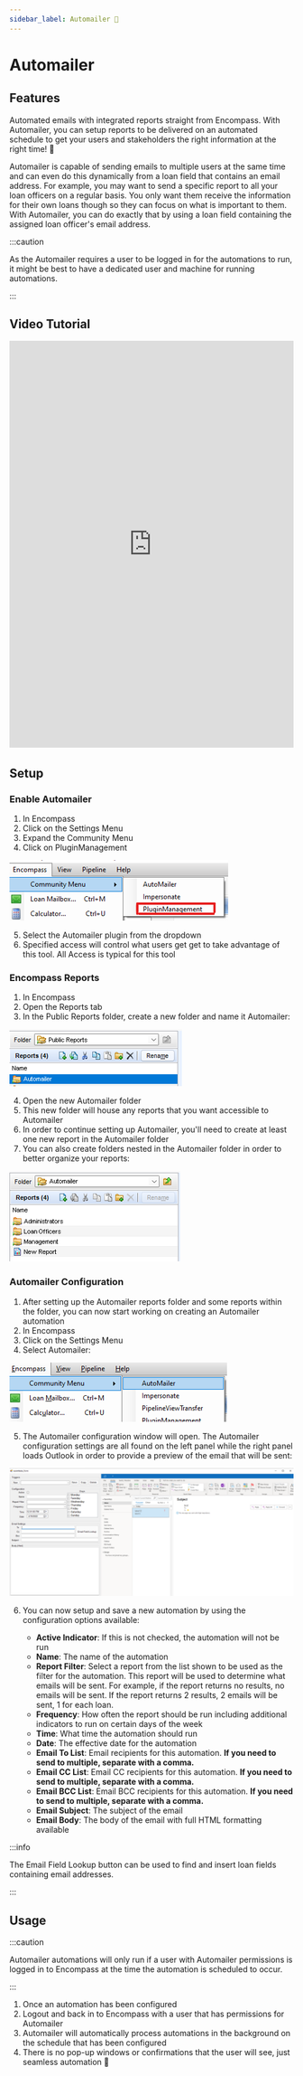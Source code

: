 ```yaml
---
sidebar_label: Automailer 🚧
---
```


<underconstruction />

# Automailer

## Features

Automated emails with integrated reports straight from Encompass. With Automailer, you can setup reports to be delivered on an automated schedule to get your users and stakeholders the right information at the right time! :punch:

Automailer is capable of sending emails to multiple users at the same time and can even do this dynamically from a loan field that contains an email address. For example, you may want to send a specific report to all your loan officers on a regular basis. You only want them receive the information for their own loans though so they can focus on what is important to them. With Automailer, you can do exactly that by using a loan field containing the assigned loan officer's email address. 

:::caution

As the Automailer requires a user to be logged in for the automations to run, it might be best to have a dedicated user and machine for running automations.

:::

## Video Tutorial

<iframe width="100%" height="720" src="https://www.youtube.com/embed/ytBxjDFDV8w" title="Community Plugin Automailer" frameborder="0" allowfullscreen></iframe>

## Setup

### Enable Automailer

1. In Encompass
2. Click on the Settings Menu
3. Expand the Community Menu
4. Click on PluginManagement

![Community Plugin Menu](/img/CommunityPluginMenu.png)

5. Select the Automailer plugin from the dropdown
6. Specified access will control what users get get to take advantage of this tool. All Access is typical for this tool

### Encompass Reports

1. In Encompass
2. Open the Reports tab
3. In the Public Reports folder, create a new folder and name it Automailer:

![Automailer Reports Folder](/img/Automailer/AutomailerReportsFolder.png)

4. Open the new Automailer folder
5. This new folder will house any reports that you want accessible to Automailer
6. In order to continue setting up Automailer, you'll need to create at least one new report in the Automailer folder
7. You can also create folders nested in the Automailer folder in order to better organize your reports:

![Nested Folders](/img/Automailer/NestedFolders.png)

### Automailer Configuration

1. After setting up the Automailer reports folder and some reports within the folder, you can now start working on creating an Automailer automation
2. In Encompass
3. Click on the Settings Menu
4. Select Automailer:

![Automailer Menu](/img/Automailer/Menu.png)

5. The Automailer configuration window will open. The Automailer configuration settings are all found on the left panel while the right panel loads Outlook in order to provide a preview of the email that will be sent:

![Automailer Setup Window](/img/Automailer/Setup.png)

6. You can now setup and save a new automation by using the configuration options available:

    - **Active Indicator**: If this is not checked, the automation will not be run
    - **Name**: The name of the automation
    - **Report Filter**: Select a report from the list shown to be used as the filter for the automation. This report will be used to determine what emails will be sent. For example, if the report returns no results, no emails will be sent. If the report returns 2 results, 2 emails will be sent, 1 for each loan. 
    - **Frequency**: How often the report should be run including additional indicators to run on certain days of the week
    - **Time**: What time the automation should run
    - **Date**: The effective date for the automation
    - **Email To List**: Email recipients for this automation. **If you need to send to multiple, separate with a comma.**
    - **Email CC List**: Email CC recipients for this automation. **If you need to send to multiple, separate with a comma.**
    - **Email BCC List**: Email BCC recipients for this automation. **If you need to send to multiple, separate with a comma.**
    - **Email Subject**: The subject of the email
    - **Email Body**: The body of the email with full HTML formatting available

:::info

The Email Field Lookup button can be used to find and insert loan fields containing email addresses. 

:::

## Usage

:::caution

Automailer automations will only run if a user with Automailer permissions is logged in to Encompass at the time the automation is scheduled to occur.

:::

1. Once an automation has been configured
2. Logout and back in to Encompass with a user that has permissions for Automailer
3. Automailer will automatically process automations in the background on the schedule that has been configured
4. There is no pop-up windows or confirmations that the user will see, just seamless automation :tada:
